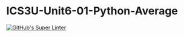 # ICS3U-Unit6-01-Python-Average

[![GitHub's Super Linter](https://github.com/lily-liu-17/ICS3U-Unit6-01-Python-Average/workflows/GitHub's%20Super%20Linter/badge.svg)](https://github.com/lily-liu-17/ICS3U-Unit6-01-Python-Average/actions)
